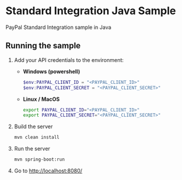 # Standard Integration Java Sample

PayPal Standard Integration sample in Java

## Running the sample

1. Add your API credentials to the environment:

   - **Windows (powershell)**

     ```powershell
     $env:PAYPAL_CLIENT_ID = "<PAYPAL_CLIENT_ID>"
     $env:PAYPAL_CLIENT_SECRET = "<PAYPAL_CLIENT_SECRET>"
     ```

   - **Linux / MacOS**

     ```bash
     export PAYPAL_CLIENT_ID="<PAYPAL_CLIENT_ID>"
     export PAYPAL_CLIENT_SECRET="<PAYPAL_CLIENT_SECRET>"
     ```

2. Build the server

   ```bash
   mvn clean install
   ```

3. Run the server

   ```bash
   mvn spring-boot:run
   ```

4. Go to [http://localhost:8080/](http://localhost:8080/)
